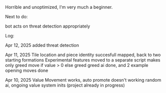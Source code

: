 Horrible and unoptimized, I'm very much a beginner.


Next to do:

bot acts on threat detection appropriately

Log:

Apr 12, 2025
added threat detection

Apr 11, 2025
Tile location and piece identity succesfull mapped, back to two starting formations
Experimental features moved to a separate script
makes only greed move if value > 0 else greed
greed ai done, and 2 example opening moves done

Apr 10, 2025
Value Movement works, auto promote doesn't
working random ai, ongoing value system
inits (project already in progress)


